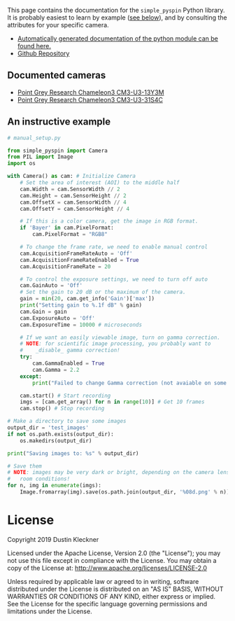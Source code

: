 
This page contains the documentation for the `simple_pyspin` Python library.
It is probably easiest to learn by example ([see below](An-instructive-example)), and by consulting the attributes for your specific camera.

  - [Automatically generated documentation of the python module can be found here.](simple_pyspin.md)
  - [Github Repository](https://github.com/klecknerlab/simple_pyspin)

## Documented cameras

  - [Point Grey Research Chameleon3 CM3-U3-13Y3M](cameras/Point_Grey_Research_Chameleon3_CM3-U3-13Y3M.md)
  - [Point Grey Research Chameleon3 CM3-U3-31S4C](cameras/Point_Grey_Research_Chameleon3_CM3-U3-31S4C.md)

## An instructive example
```python
# manual_setup.py

from simple_pyspin import Camera
from PIL import Image
import os

with Camera() as cam: # Initialize Camera
    # Set the area of interest (AOI) to the middle half
    cam.Width = cam.SensorWidth // 2
    cam.Height = cam.SensorHeight // 2
    cam.OffsetX = cam.SensorWidth // 4
    cam.OffsetY = cam.SensorHeight // 4

    # If this is a color camera, get the image in RGB format.
    if 'Bayer' in cam.PixelFormat:
        cam.PixelFormat = "RGB8"

    # To change the frame rate, we need to enable manual control
    cam.AcquisitionFrameRateAuto = 'Off'
    cam.AcquisitionFrameRateEnabled = True
    cam.AcquisitionFrameRate = 20

    # To control the exposure settings, we need to turn off auto
    cam.GainAuto = 'Off'
    # Set the gain to 20 dB or the maximum of the camera.
    gain = min(20, cam.get_info('Gain')['max'])
    print("Setting gain to %.1f dB" % gain)
    cam.Gain = gain
    cam.ExposureAuto = 'Off'
    cam.ExposureTime = 10000 # microseconds

    # If we want an easily viewable image, turn on gamma correction.
    # NOTE: for scientific image processing, you probably want to
    #    _disable_ gamma correction!
    try:
        cam.GammaEnabled = True
        cam.Gamma = 2.2
    except:
        print("Failed to change Gamma correction (not avaiable on some cameras).")

    cam.start() # Start recording
    imgs = [cam.get_array() for n in range(10)] # Get 10 frames
    cam.stop() # Stop recording

# Make a directory to save some images
output_dir = 'test_images'
if not os.path.exists(output_dir):
    os.makedirs(output_dir)

print("Saving images to: %s" % output_dir)

# Save them
# NOTE: images may be very dark or bright, depending on the camera lens and
#   room conditions!
for n, img in enumerate(imgs):
    Image.fromarray(img).save(os.path.join(output_dir, '%08d.png' % n))
```

# License

Copyright 2019 Dustin Kleckner

Licensed under the Apache License, Version 2.0 (the "License");
you may not use this file except in compliance with the License.
You may obtain a copy of the License at: http://www.apache.org/licenses/LICENSE-2.0

Unless required by applicable law or agreed to in writing, software
distributed under the License is distributed on an "AS IS" BASIS,
WITHOUT WARRANTIES OR CONDITIONS OF ANY KIND, either express or implied.
See the License for the specific language governing permissions and
limitations under the License.
